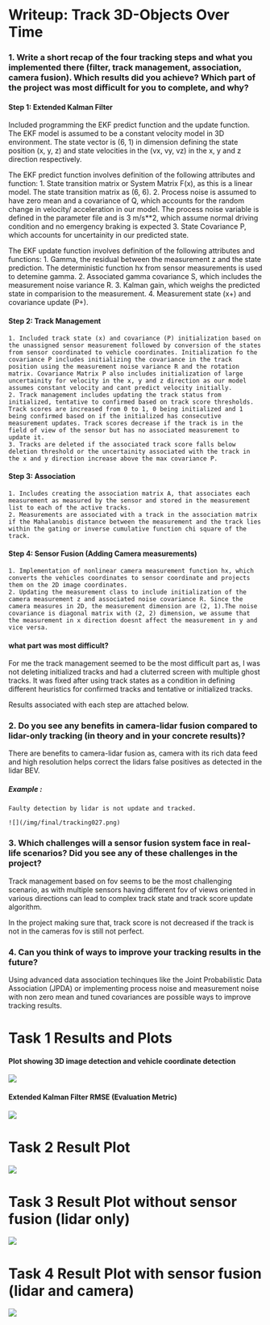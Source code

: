 # Writeup: Track 3D-Objects Over Time

### 1. Write a short recap of the four tracking steps and what you implemented there (filter, track management, association, camera fusion). Which results did you achieve? Which part of the project was most difficult for you to complete, and why?

#### Step 1: Extended Kalman Filter
Included programming the EKF predict function and the update function. The EKF model is assumed to be a constant velocity model in 3D environment. The state vector is (6, 1) in dimension defining the state position (x, y, z) and state velocities in the (vx, vy, vz) in the x, y and z direction respectively.

The EKF predict function involves definition of the following attributes and function:
    1. State transition matrix or System Matrix F(x), as this is a linear model. The state transition matrix as (6, 6).
    2. Process noise is assumed to have zero mean and a covariance of Q, which accounts for the random change in velocity/ acceleration in our model. The process noise variable is defined in the parameter file and is 3 m/s**2, which assume normal driving condition and no emergency braking is expected
    3. State Covariance P, which accounts for uncertainity in our predicted state.

The EKF update function involves definition of the following attributes and functions:
    1. Gamma, the residual between the measurement z and the state prediction. The deterministic function hx from sensor measurements is used to detemine gamma.
    2. Associated gamma covariance S, which includes the measurement noise variance R.
    3. Kalman gain, which weighs the predicted state in comparision to the measurement.
    4. Measurement state (x+) and covariance update (P+).

#### Step 2: Track Management
    1. Included track state (x) and covariance (P) initialization based on the unassigned sensor measurement followed by conversion of the states from sensor coordinated to vehicle coordinates. Initialization fo the covariance P includes initializing the covariance in the track position using the measurement noise variance R and the rotation matrix. Covariance Matrix P also includes initialization of large uncertainity for velocity in the x, y and z direction as our model assumes constant velocity and cant predict velocity initially.
    2. Track management includes updating the track status from initialized, tentative to confirmed based on track score thresholds. Track scores are increased from 0 to 1, 0 being initialized and 1 being confirmed based on if the initialized has consecutive measurement updates. Track scores decrease if the track is in the field of view of the sensor but has no associated measurement to update it. 
    3. Tracks are deleted if the associated track score falls below deletion threshold or the uncertainity associated with the track in the x and y direction increase above the max covariance P.

#### Step 3: Association
    1. Includes creating the association matrix A, that associates each measurement as measured by the sensor and stored in the measurement list to each of the active tracks. 
    2. Measurements are associated with a track in the association matrix if the Mahalanobis distance between the measurement and the track lies within the gating or inverse cumulative function chi square of the track.

#### Step 4: Sensor Fusion (Adding Camera measurements)
    1. Implementation of nonlinear camera measurement function hx, which converts the vehicles coordinates to sensor coordinate and projects them on the 2D image coordinates.
    2. Updating the measurement class to include initialization of the camera measurement z and associated noise covariance R. Since the camera measures in 2D, the measurement dimension are (2, 1).The noise covariance is diagonal matrix with (2, 2) dimension, we assume that the measurement in x direction doesnt affect the measurement in y and vice versa.

#### what part was most difficult? 
For me the track management seemed to be the most difficult part as, I was not deleting initialized tracks and had a cluterred screen with multiple ghost tracks. It was fixed after using track states as a condition in defining different heuristics for confirmed tracks and tentative or initialized tracks.

Results associated with each step are attached below.

### 2. Do you see any benefits in camera-lidar fusion compared to lidar-only tracking (in theory and in your concrete results)?
There are benefits to camera-lidar fusion as, camera with its rich data feed and high resolution helps correct the lidars false positives as detected in the lidar BEV. 
##### Example :
    Faulty detection by lidar is not update and tracked.

    ![](/img/final/tracking027.png)

### 3. Which challenges will a sensor fusion system face in real-life scenarios? Did you see any of these challenges in the project?
Track management based on fov seems to be the most challenging scenario, as with multiple sensors having different fov of views oriented in various directions can lead to complex track state and track score update algorithm. 

In the project making sure that, track score is not decreased if the track is not in the cameras fov is still not perfect.

### 4. Can you think of ways to improve your tracking results in the future?
Using advanced data association techinques like the Joint Probabilistic Data Association (JPDA) or implementing process noise and measurement noise with non zero mean and tuned covariances are possible ways to improve tracking results.

# Task 1 Results and Plots

#### Plot showing 3D image detection and vehicle coordinate detection

![](/img/final/Task_1_plot.png)

#### Extended Kalman Filter RMSE (Evaluation Metric)

![](/img/final/Task_1_RMSE.png)

# Task 2 Result Plot

![](/img/final/Task_2_RMSE.png)

# Task 3 Result Plot without sensor fusion (lidar only)

![](/img/final/Task_3_RMSE.png)

# Task 4 Result Plot with sensor fusion (lidar and camera)

![](/img/final/Task_4_RMSE.png)

